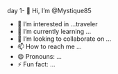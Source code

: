 day 1- 👋 Hi, I’m @Mystique85
- 👀 I’m interested in ...traveler
- 🌱 I’m currently learning ...
- 💞️ I’m looking to collaborate on ...
- 📫 How to reach me ...
- 😄 Pronouns: ...
- ⚡ Fun fact: ...

<!---
Mystique85/Mystique85 is a ✨ special ✨ repository because its `README.md` (this file) appears on your GitHub profile.
You can click the Preview link to take a look at your changes.
--->

